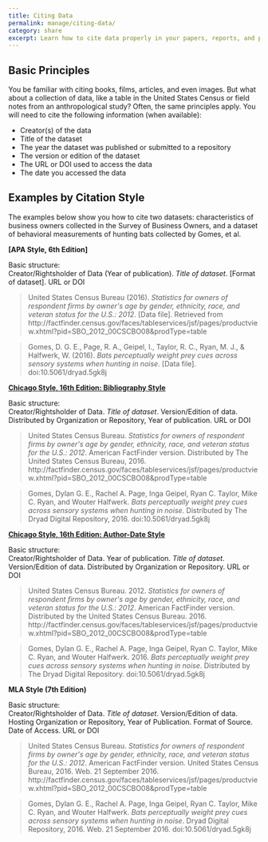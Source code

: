 ```yaml
---
title: Citing Data 
permalink: manage/citing-data/
category: share
excerpt: Learn how to cite data properly in your papers, reports, and presentations  
---
```


## Basic Principles

You be familiar with citing books, films, articles, and even images.  But what about a collection of data, like a table in the United States Census or field notes from an anthropological study?  Often, the same principles apply.  You will need to cite the following information (when available):
* Creator(s) of the data
* Title of the dataset
* The year the dataset was published or submitted to a repository
* The version or edition of the dataset
* The URL or DOI used to access the data
* The date you accessed the data
 
## Examples by Citation Style

The examples below show you how to cite two datasets: characteristics of business owners collected in the Survey of Business Owners, and a dataset of behavioral measurements of hunting bats collected by Gomes, et al.

**[APA Style, 6th Edition]**

Basic structure: <br>
Creator/Rightsholder of Data (Year of publication). <i>Title of dataset</i>. [Format of dataset]. URL or DOI

> United States Census Bureau (2016). <i>Statistics for owners of respondent firms by owner's age by gender, ethnicity, race, and veteran status for the U.S.: 2012</i>. [Data file]. Retrieved from ht<i></i>tp://factfinder.census.gov/faces/tableservices/jsf/pages/productview.xhtml?pid=SBO_2012_00CSCBO08&prodType=table

> Gomes, D. G. E., Page, R. A., Geipel, I., Taylor, R. C., Ryan, M. J., & Halfwerk, W. (2016). <i>Bats perceptually weight prey cues across sensory systems when hunting in noise</i>. [Data file].	doi:10.5061/dryad.5gk8j

**[Chicago Style, 16th Edition: Bibliography Style](http://www.chicagomanualofstyle.org/tools_citationguide.html)**

Basic structure:<br>
Creator/Rightsholder of Data. <i>Title of dataset</i>. Version/Edition of data. Distributed by Organization or Repository, Year of publication. URL or DOI

> United States Census Bureau. <i>Statistics for owners of respondent firms by owner's age by gender, ethnicity, race, and veteran status for the U.S.: 2012</i>. American FactFinder version. Distributed by The United States Census Bureau, 2016. ht<i></i>tp://factfinder.census.gov/faces/tableservices/jsf/pages/productview.xhtml?pid=SBO_2012_00CSCBO08&prodType=table

> Gomes, Dylan G. E., Rachel A. Page, Inga Geipel, Ryan C. Taylor, Mike C. Ryan, and Wouter Halfwerk. <i>Bats perceptually weight prey cues across sensory systems when hunting in noise</i>. Distributed by The Dryad Digital Repository, 2016. doi:10.5061/dryad.5gk8j

**[Chicago Style, 16th Edition: Author-Date Style](http://www.chicagomanualofstyle.org/tools_citationguide.html)**

Basic structure:<br>
Creator/Rightsholder of Data. Year of publication. <i>Title of dataset</i>. Version/Edition of data. Distributed by Organization or Repository. URL or DOI

> United States Census Bureau. 2012. <i>Statistics for owners of respondent firms by owner's age by gender, ethnicity, race, and veteran status for the U.S.: 2012</i>. American FactFinder version. Distributed by the United States Census Bureau. 2016. ht<i></i>tp://factfinder.census.gov/faces/tableservices/jsf/pages/productview.xhtml?pid=SBO_2012_00CSCBO08&prodType=table

> Gomes, Dylan G. E., Rachel A. Page, Inga Geipel, Ryan C. Taylor, Mike C. Ryan, and Wouter Halfwerk. 2016. <i>Bats perceptually weight prey cues across sensory systems when hunting in noise</i>. Distributed by The Dryad Digital Repository. doi:10.5061/dryad.5gk8j

**MLA Style (7th Edition)**

Basic structure:<br>
Creator/Rightsholder of Data. <i>Title of dataset</i>. Version/Edition of data. Hosting Organization or Repository, Year of Publication. Format of Source. Date of Access. URL or DOI

> United States Census Bureau. <i>Statistics for owners of respondent firms by owner's age by gender, ethnicity, race, and veteran status for the U.S.: 2012</i>. American FactFinder version. United States Census Bureau, 2016. Web. 21 September 2016. ht<i></i>tp://factfinder.census.gov/faces/tableservices/jsf/pages/productview.xhtml?pid=SBO_2012_00CSCBO08&prodType=table

> Gomes, Dylan G. E., Rachel A. Page, Inga Geipel, Ryan C. Taylor, Mike C. Ryan, and Wouter Halfwerk. <i>Bats perceptually weight prey cues across sensory systems when hunting in noise</i>. Dryad Digital Repository, 2016. Web. 21 September 2016. doi:10.5061/dryad.5gk8j
